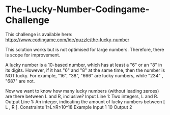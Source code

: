 # The-Lucky-Number-Codingame-Challenge

This challenge is available here: https://www.codingame.com/ide/puzzle/the-lucky-number

This solution works but is not optimised for large numbers. Therefore, there is scope for improvement. 

A lucky number is a 10-based number, which has at least a "6" or an "8" in its digits. However, if it has "6" and "8" at the same time, then the number is NOT lucky. For example, "16", "38", "666" are lucky numbers, while "234" , "687" are not.

Now we want to know how many lucky numbers (without leading zeroes) are there between L and R, inclusive?
Input
Line 1: Two integers, L and R.
Output
Line 1: An integer, indicating the amount of lucky numbers between [ L , R ].
Constraints
1≤L≤R≤10^18
Example
Input
1 10
Output
2
